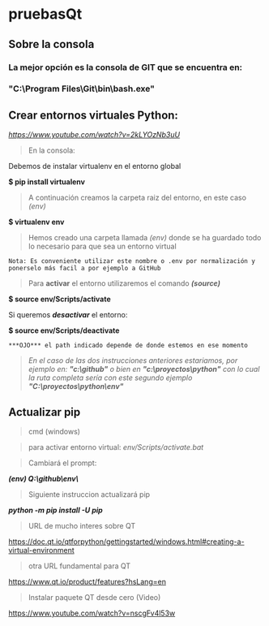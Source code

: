 # pruebasQt
## Sobre la consola
### La mejor opción es la consola de GIT que se encuentra en:
### "C:\Program Files\Git\bin\bash.exe"
## Crear entornos virtuales Python: 
*https://www.youtube.com/watch?v=2kLYOzNb3uU*

>En la consola:

Debemos de instalar virtualenv en el entorno global

 **$ pip install virtualenv**

 >A continuación creamos la carpeta raiz del entorno, en este caso *(env)*

**$ virtualenv env**

>Hemos creado una carpeta llamada *(env)* donde se ha guardado todo lo necesario
para que sea un entorno virtual

    Nota: Es conveniente utilizar este nombre o .env por normalización y ponerselo más facil a por ejemplo a GitHub

>Para **activar** el entorno utilizaremos el comando ***(source)***

**$ source env/Scripts/activate**

Si queremos ***desactivar*** el entorno:

**$ source env/Scripts/deactivate**

    ***OJO*** el path indicado depende de donde estemos en ese momento

>*En el caso de las dos instrucciones anteriores estariamos, por ejemplo en:* ***"c:\github\"** o bien en **"c:\proyectos\python\"***
*con lo cual la ruta completa sería con este segundo ejemplo **"C:\proyectos\python\env\"***

## Actualizar pip
>cmd (windows)

>para activar entorno virtual: *env/Scripts/activate.bat*

>Cambiará el prompt:

***(env) Q:\github\env\\***

>Siguiente instruccion actualizará pip

***python -m pip install -U pip***

>URL de mucho interes sobre QT

https://doc.qt.io/qtforpython/gettingstarted/windows.html#creating-a-virtual-environment

>otra URL fundamental para QT

https://www.qt.io/product/features?hsLang=en

>Instalar paquete QT desde cero (Video)

https://www.youtube.com/watch?v=nscgFv4l53w





